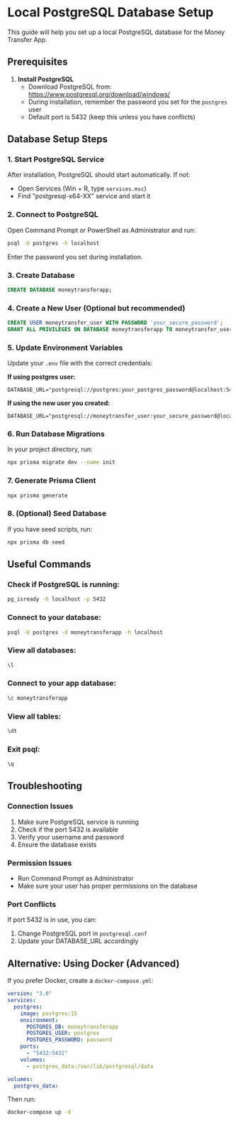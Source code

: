 # Local PostgreSQL Database Setup

This guide will help you set up a local PostgreSQL database for the Money Transfer App.

## Prerequisites

1. **Install PostgreSQL**
   - Download PostgreSQL from: https://www.postgresql.org/download/windows/
   - During installation, remember the password you set for the `postgres` user
   - Default port is 5432 (keep this unless you have conflicts)

## Database Setup Steps

### 1. Start PostgreSQL Service

After installation, PostgreSQL should start automatically. If not:

- Open Services (Win + R, type `services.msc`)
- Find "postgresql-x64-XX" service and start it

### 2. Connect to PostgreSQL

Open Command Prompt or PowerShell as Administrator and run:

```bash
psql -U postgres -h localhost
```

Enter the password you set during installation.

### 3. Create Database

```sql
CREATE DATABASE moneytransferapp;
```

### 4. Create a New User (Optional but recommended)

```sql
CREATE USER moneytransfer_user WITH PASSWORD 'your_secure_password';
GRANT ALL PRIVILEGES ON DATABASE moneytransferapp TO moneytransfer_user;
```

### 5. Update Environment Variables

Update your `.env` file with the correct credentials:

**If using postgres user:**

```env
DATABASE_URL="postgresql://postgres:your_postgres_password@localhost:5432/moneytransferapp"
```

**If using the new user you created:**

```env
DATABASE_URL="postgresql://moneytransfer_user:your_secure_password@localhost:5432/moneytransferapp"
```

### 6. Run Database Migrations

In your project directory, run:

```bash
npx prisma migrate dev --name init
```

### 7. Generate Prisma Client

```bash
npx prisma generate
```

### 8. (Optional) Seed Database

If you have seed scripts, run:

```bash
npx prisma db seed
```

## Useful Commands

### Check if PostgreSQL is running:

```bash
pg_isready -h localhost -p 5432
```

### Connect to your database:

```bash
psql -U postgres -d moneytransferapp -h localhost
```

### View all databases:

```sql
\l
```

### Connect to your app database:

```sql
\c moneytransferapp
```

### View all tables:

```sql
\dt
```

### Exit psql:

```sql
\q
```

## Troubleshooting

### Connection Issues

1. Make sure PostgreSQL service is running
2. Check if the port 5432 is available
3. Verify your username and password
4. Ensure the database exists

### Permission Issues

- Run Command Prompt as Administrator
- Make sure your user has proper permissions on the database

### Port Conflicts

If port 5432 is in use, you can:

1. Change PostgreSQL port in `postgresql.conf`
2. Update your DATABASE_URL accordingly

## Alternative: Using Docker (Advanced)

If you prefer Docker, create a `docker-compose.yml`:

```yaml
version: "3.8"
services:
  postgres:
    image: postgres:15
    environment:
      POSTGRES_DB: moneytransferapp
      POSTGRES_USER: postgres
      POSTGRES_PASSWORD: password
    ports:
      - "5432:5432"
    volumes:
      - postgres_data:/var/lib/postgresql/data

volumes:
  postgres_data:
```

Then run:

```bash
docker-compose up -d
```

